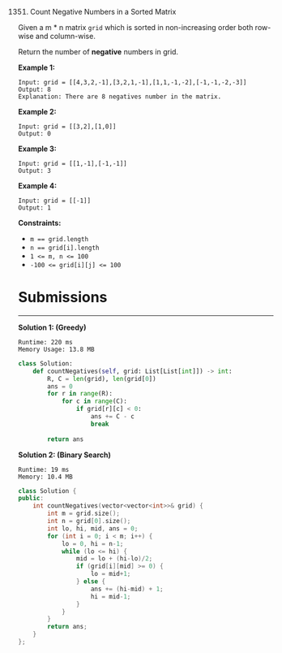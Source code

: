 1351. Count Negative Numbers in a Sorted Matrix

Given a m * n matrix `grid` which is sorted in non-increasing order both row-wise and column-wise. 

Return the number of **negative** numbers in grid.

 

**Example 1:**
```
Input: grid = [[4,3,2,-1],[3,2,1,-1],[1,1,-1,-2],[-1,-1,-2,-3]]
Output: 8
Explanation: There are 8 negatives number in the matrix.
```

**Example 2:**
```
Input: grid = [[3,2],[1,0]]
Output: 0
```

**Example 3:**
```
Input: grid = [[1,-1],[-1,-1]]
Output: 3
```

**Example 4:**
```
Input: grid = [[-1]]
Output: 1
```

**Constraints:**

* `m == grid.length`
* `n == grid[i].length`
* `1 <= m, n <= 100`
* `-100 <= grid[i][j] <= 100`


# Submissions
---
**Solution 1: (Greedy)**
```
Runtime: 220 ms
Memory Usage: 13.8 MB
```
```python
class Solution:
    def countNegatives(self, grid: List[List[int]]) -> int:
        R, C = len(grid), len(grid[0])
        ans = 0
        for r in range(R):
            for c in range(C):
                if grid[r][c] < 0:
                    ans += C - c
                    break
        
        return ans
```

**Solution 2: (Binary Search)**
```
Runtime: 19 ms
Memory: 10.4 MB
```
```c++
class Solution {
public:
    int countNegatives(vector<vector<int>>& grid) {
        int m = grid.size();
        int n = grid[0].size();
        int lo, hi, mid, ans = 0;
        for (int i = 0; i < m; i++) {
            lo = 0, hi = n-1;
            while (lo <= hi) {
                mid = lo + (hi-lo)/2;
                if (grid[i][mid] >= 0) {
                    lo = mid+1;
                } else {
                    ans += (hi-mid) + 1;
                    hi = mid-1;
                }
            }
        }
        return ans;
    }
};
```
